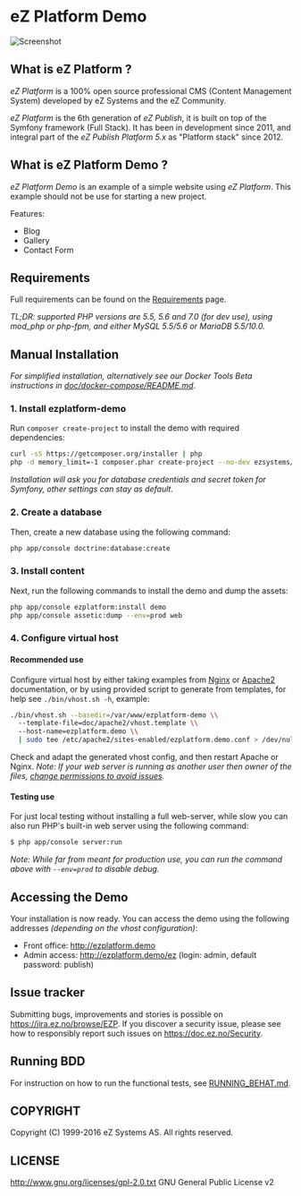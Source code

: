 # eZ Platform Demo

![Screenshot](https://cloud.githubusercontent.com/assets/3033038/11806375/e116d414-a312-11e5-8675-02a23e2a7788.jpg "Screenshot")

## What is eZ Platform ?
*eZ Platform* is a 100% open source professional CMS (Content Management System) developed by eZ Systems and the eZ Community.

*eZ Platform* is the 6th generation of *eZ Publish*, it is built on top of the Symfony framework (Full Stack).
It has been in development since 2011, and integral part of the *eZ Publish Platform 5.x* as "Platform stack" since 2012.

## What is eZ Platform Demo ?

*eZ Platform Demo* is an example of a simple website using *eZ Platform*. This example should not be use for starting a new project.

Features:
- Blog
- Gallery
- Contact Form

## Requirements
Full requirements can be found on the [Requirements](https://doc.ez.no/display/TECHDOC/Requirements) page.

*TL;DR: supported PHP versions are 5.5, 5.6 and 7.0 (for dev use), using mod_php or php-fpm, and either MySQL 5.5/5.6 or MariaDB 5.5/10.0.*

## Manual Installation

*For simplified installation, alternatively see our Docker Tools Beta instructions in [doc/docker-compose/README.md](https://github.com/ezsystems/ezplatform/blob/master/doc/docker-compose/README.md)*.

### 1. Install ezplatform-demo

Run `composer create-project` to install the demo with required dependencies:

```bash
curl -sS https://getcomposer.org/installer | php
php -d memory_limit=-1 composer.phar create-project --no-dev ezsystems/ezplatform-demo
```

*Installation will ask you for database credentials and secret token for Symfony, other settings can stay as default.*

### 2. Create a database

Then, create a new database using the following command:

```bash
php app/console doctrine:database:create
```

### 3. Install content

Next, run the following commands to install the demo and dump the assets:

```bash
php app/console ezplatform:install demo
php app/console assetic:dump --env=prod web
```

### 4. Configure virtual host

#### Recommended use
Configure virtual host by either taking examples from [Nginx](doc/nginx) or [Apache2](doc/apache2) documentation,
or by using provided script to generate from templates, for help see `./bin/vhost.sh -h`, example:
```bash
./bin/vhost.sh --basedir=/var/www/ezplatform-demo \\
  --template-file=doc/apache2/vhost.template \\
  --host-name=ezplatform.demo \\
  | sudo tee /etc/apache2/sites-enabled/ezplatform.demo.conf > /dev/null
```
Check and adapt the generated vhost config, and then restart Apache or Nginx.
*Note: If your web server is running as another user then owner of the files, [change permissions to avoid issues](http://symfony.com/doc/2.7/book/installation.html#checking-symfony-application-configuration-and-setup).*

#### Testing use
For just local testing without installing a full web-server, while slow you can also run PHP's built-in
web server using the following command:
```bash
$ php app/console server:run
```

*Note: While far from meant for production use, you can run the command above with `--env=prod` to disable debug.*


## Accessing the Demo

Your installation is now ready.
You can access the demo using the following addresses *(depending on the vhost configuration)*:
- Front office: http://ezplatform.demo
- Admin access: http://ezplatform.demo/ez (login: admin, default password: publish)

## Issue tracker
Submitting bugs, improvements and stories is possible on https://jira.ez.no/browse/EZP.
If you discover a security issue, please see how to responsibly report such issues on https://doc.ez.no/Security.

## Running BDD
For instruction on how to run the functional tests, see [RUNNING_BEHAT.md](https://github.com/ezsystems/ezplatform/blob/master/RUNNING_BEHAT.md).

## COPYRIGHT
Copyright (C) 1999-2016 eZ Systems AS. All rights reserved.

## LICENSE
http://www.gnu.org/licenses/gpl-2.0.txt GNU General Public License v2
